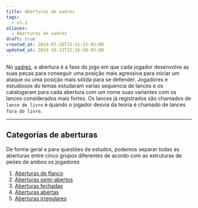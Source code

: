 ```yaml
---
title: Aberturas de xadrez
tags:
  - v1.1
aliases:
  - Aberturas de xadrez
draft: true
created_at: 2024-07-26T13:21:33-03:00
updated_at: 2024-10-13T23:16:58-03:00
---
```


No [xadrez](../../08/06/Xadrez.md), a abertura é a fase do jogo em que cada jogador desenvolve as suas peças para conseguir uma posição mais agressiva para iniciar um ataque ou uma posição mais sólida para se defender. Jogadores e estudiosos do temas estudaram varias sequencia de lances e os catalogaram para cada abertura com um nome suas variantes com os lances considerados mais fortes. Os lances já registrados são chamados de `lance de livro` e quando o jogador desvia da teoria é chamado de lances `fora do livro`.

---
## Categorias de aberturas

De forma geral e para questões de estudos, podemos separar todas as aberturas entre cinco grupos diferentes de acordo com as estruturas de peões de ambos os jogadores

1. [Aberturas de flanco](Xadrez_Aberturas_de_flanco.md) 
2. [Aberturas semi-abertos](../../10/13/Xadrez_Aberturas_semi_abertos.md)
3. [Aberturas fechadas](../07/Aberturas_fechadas.md)
4. [Aberturas abertas](../07/Xadrez_Aberturas_abertas.md)
5. [Aberturas irregulares](Xadrez_Aberturas_irregulares.md)